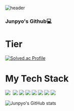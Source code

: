 ![header](https://capsule-render.vercel.app/api?type=transparent&color=_#555B68&height=300&section=header&text=Junpyo%20&fontSize=90)
### Junpyo's Github💻

# Tier
[![Solved.ac Profile](http://mazassumnida.wtf/api/v2/generate_badge?boj=junpyooh)](https://solved.ac/junpyooh/)


# My Tech Stack
<img src="https://img.shields.io/badge/Java-3DDC84?style=flat-square&logo=Java&logoColor=white"/>&nbsp;
<img src="https://img.shields.io/badge/Spring-6DB33F?style=flat-square&logo=Spring&logoColor=white"/>&nbsp;<img src="https://img.shields.io/badge/SpringBoot-6DB33F?style=flat-square&logo=Spring Boot&logoColor=white"/>&nbsp;<img src="https://img.shields.io/badge/Spring Security-6DB33F?style=flat-square&logo=Spring Security&logoColor=white"/>&nbsp;<img src="https://img.shields.io/badge/JPA-FF3621?style=flat-square&logo=Databricks&logoColor=white"/>&nbsp;<img src="https://img.shields.io/badge/mysql-003545?style=flat-square&logo=mysql&logoColor=white"/>&nbsp;<img src="https://img.shields.io/badge/Linux-FCC624?style=flat-square&logo=Linux&logoColor=white"/>&nbsp;<img src="https://img.shields.io/badge/AWS-232F3E?style=flat-square&logo=Amazon AWS&logoColor=white"/>


![Junpyo's GitHub stats](https://github-readme-stats.vercel.app/api?username=junpyooh&show_icons=true&theme=highcontrast)
